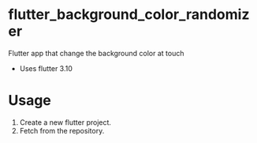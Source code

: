 #  flutter_background_color_randomizer
Flutter app that change the background color at touch

- Uses flutter 3.10

# Usage
1. Create a new flutter project.
2. Fetch from the repository.
